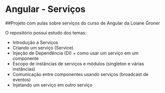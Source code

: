 # Angular - Serviços

##Projeto com aulas sobre serviços do curso de Angular da Loiane Groner

O repositório possui estudo dos temas:

- Introdução a Serviços
- Criando um serviço (Service)
- Injeção de Dependência (DI) + como usar um serviço em um componente
- Escopo de instâncias de serviços e módulos (singleton e várias instâncias)
- Comunicação entre componentes usando serviços (broadcast de eventos)
- Injetando um serviço em outro serviço
